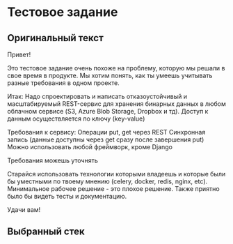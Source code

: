 # Тестовое задание 
## Оригинальный текст 
Привет!

Это тестовое задание очень похоже на проблему, которую мы решали в свое время в продукте.
Мы хотим понять, как ты умеешь учитывать разные требования в одном проекте.

Итак:
Надо спроектировать и написать отказоустойчивый и масштабируемый REST-сервис для хранения бинарных данных в любом облачном сервисе (S3, Azure Blob Storage, Dropbox и тд). Доступ к данным осуществляется по ключу (key-value)

Требования к сервису:
Операции put, get через REST
Синхронная запись (данные доступны через get сразу после завершения put)
Можно использовать любой фреймворк, кроме Django

Требования можешь уточнять

Старайся использовать технологии которыми владеешь и которые были бы уместными по твоему мнению (celery, docker, redis, nginx, etc). Минимальное рабочее решение - это плохое решение. Также приятно было бы видеть тесты и документацию.

Удачи вам!

## Выбранный стек

